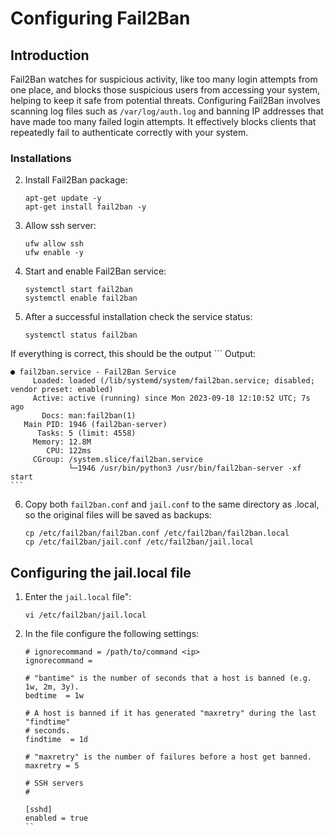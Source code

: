 # Configuring Fail2Ban
## Introduction
Fail2Ban watches for suspicious activity, like too many login attempts from one place, and blocks those suspicious users from accessing your system, helping to keep it safe from potential threats.
Configuring Fail2Ban involves scanning log files such as ```/var/log/auth.log``` and banning IP addresses that have made too many failed login attempts. It effectively blocks clients that repeatedly fail to authenticate correctly with your system.
### Installations
2. Install Fail2Ban package:
    ```
    apt-get update -y
    apt-get install fail2ban -y
    ```
3. Allow ssh server:
    ```
    ufw allow ssh
    ufw enable -y
    ```
4. Start and enable Fail2Ban service:
    ```
    systemctl start fail2ban
    systemctl enable fail2ban
    ```
5. After a successful installation check the service status:
    ```
    systemctl status fail2ban
    ```
  If everything is correct, this should be the output
    ```
    Output:
  
    ● fail2ban.service - Fail2Ban Service
         Loaded: loaded (/lib/systemd/system/fail2ban.service; disabled; vendor preset: enabled)
         Active: active (running) since Mon 2023-09-18 12:10:52 UTC; 7s ago
           Docs: man:fail2ban(1)
       Main PID: 1946 (fail2ban-server)
          Tasks: 5 (limit: 4558)
         Memory: 12.8M
            CPU: 122ms
         CGroup: /system.slice/fail2ban.service
                 └─1946 /usr/bin/python3 /usr/bin/fail2ban-server -xf start 
    ```
6. Copy both ```fail2ban.conf``` and ```jail.conf``` to the same directory as .local, so the original files will be saved as backups:
    ```
    cp /etc/fail2ban/fail2ban.conf /etc/fail2ban/fail2ban.local
    cp /etc/fail2ban/jail.conf /etc/fail2ban/jail.local
    ```

## Configuring the jail.local file
1. Enter the ```jail.local``` file":
    ```
    vi /etc/fail2ban/jail.local
    ```
2. In the file configure the following settings:
    ```
    # ignorecommand = /path/to/command <ip>
    ignorecommand =
    
    # "bantime" is the number of seconds that a host is banned (e.g. 1w, 2m, 3y).
    bedtime  = 1w
    
    # A host is banned if it has generated "maxretry" during the last "findtime"
    # seconds.
    findtime  = 1d
    
    # "maxretry" is the number of failures before a host get banned.
    maxretry = 5
    
    # SSH servers
    #
    
    [sshd]
    enabled = true
    ``
